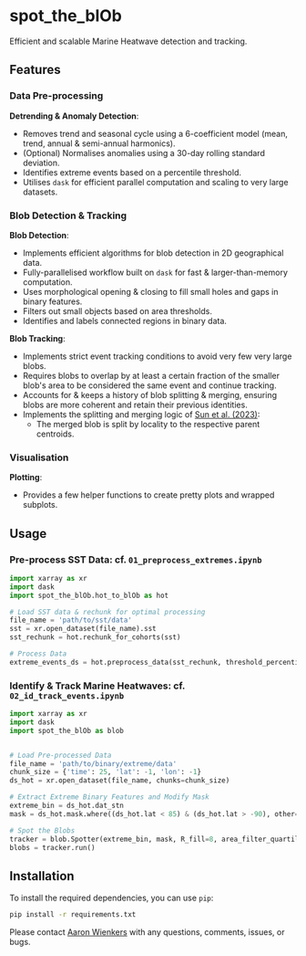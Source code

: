 spot_the_blOb
==============================

Efficient and scalable Marine Heatwave detection and tracking.

## Features

### Data Pre-processing
**Detrending & Anomaly Detection**:
  - Removes trend and seasonal cycle using a 6-coefficient model (mean, trend, annual & semi-annual harmonics).
  - (Optional) Normalises anomalies using a 30-day rolling standard deviation.
  - Identifies extreme events based on a percentile threshold.
  - Utilises `dask` for efficient parallel computation and scaling to very large datasets.

### Blob Detection & Tracking
**Blob Detection**:
  - Implements efficient algorithms for blob detection in 2D geographical data.
  - Fully-parallelised workflow built on `dask` for fast & larger-than-memory computation.
  - Uses morphological opening & closing to fill small holes and gaps in binary features.
  - Filters out small objects based on area thresholds.
  - Identifies and labels connected regions in binary data.

**Blob Tracking**:
  - Implements strict event tracking conditions to avoid very few very large blobs.
  - Requires blobs to overlap by at least a certain fraction of the smaller blob's area to be considered the same event and continue tracking.
  - Accounts for & keeps a history of blob splitting & merging, ensuring blobs are more coherent and retain their previous identities.
  - Implements the splitting and merging logic of [Sun et al. (2023)](https://doi.org/10.1038/s41561-023-01325-w):
    - The merged blob is split by locality to the respective parent centroids.

### Visualisation
**Plotting**:
  - Provides a few helper functions to create pretty plots and wrapped subplots.


## Usage

### Pre-process SST Data: cf. `01_preprocess_extremes.ipynb`
```python
import xarray as xr
import dask
import spot_the_blOb.hot_to_blOb as hot

# Load SST data & rechunk for optimal processing
file_name = 'path/to/sst/data'
sst = xr.open_dataset(file_name).sst
sst_rechunk = hot.rechunk_for_cohorts(sst)

# Process Data
extreme_events_ds = hot.preprocess_data(sst_rechunk, threshold_percentile=95)
```

### Identify & Track Marine Heatwaves: cf. `02_id_track_events.ipynb`
```python
import xarray as xr
import dask
import spot_the_blOb as blob


# Load Pre-processed Data
file_name = 'path/to/binary/extreme/data'
chunk_size = {'time': 25, 'lat': -1, 'lon': -1}
ds_hot = xr.open_dataset(file_name, chunks=chunk_size)

# Extract Extreme Binary Features and Modify Mask
extreme_bin = ds_hot.dat_stn
mask = ds_hot.mask.where((ds_hot.lat < 85) & (ds_hot.lat > -90), other=False)

# Spot the Blobs
tracker = blob.Spotter(extreme_bin, mask, R_fill=8, area_filter_quartile=0.5, allow_merging=True, overlap_threshold=0.5)
blobs = tracker.run()
```


## Installation

To install the required dependencies, you can use `pip`:

```bash
pip install -r requirements.txt
```

Please contact [Aaron Wienkers](mailto:aaron.wienkers@usys.ethz.ch) with any questions, comments, issues, or bugs.